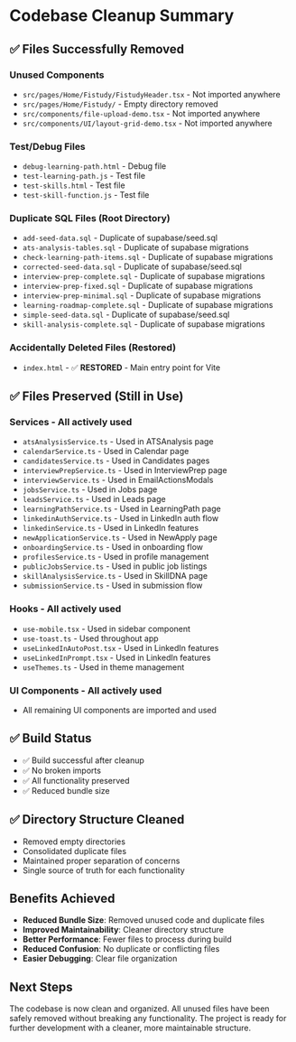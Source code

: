 # Codebase Cleanup Summary

## ✅ **Files Successfully Removed**

### **Unused Components**
- `src/pages/Home/Fistudy/FistudyHeader.tsx` - Not imported anywhere
- `src/pages/Home/Fistudy/` - Empty directory removed
- `src/components/file-upload-demo.tsx` - Not imported anywhere
- `src/components/UI/layout-grid-demo.tsx` - Not imported anywhere

### **Test/Debug Files**
- `debug-learning-path.html` - Debug file
- `test-learning-path.js` - Test file
- `test-skills.html` - Test file
- `test-skill-function.js` - Test file

### **Duplicate SQL Files (Root Directory)**
- `add-seed-data.sql` - Duplicate of supabase/seed.sql
- `ats-analysis-tables.sql` - Duplicate of supabase migrations
- `check-learning-path-items.sql` - Duplicate of supabase migrations
- `corrected-seed-data.sql` - Duplicate of supabase/seed.sql
- `interview-prep-complete.sql` - Duplicate of supabase migrations
- `interview-prep-fixed.sql` - Duplicate of supabase migrations
- `interview-prep-minimal.sql` - Duplicate of supabase migrations
- `learning-roadmap-complete.sql` - Duplicate of supabase migrations
- `simple-seed-data.sql` - Duplicate of supabase/seed.sql
- `skill-analysis-complete.sql` - Duplicate of supabase migrations

### **Accidentally Deleted Files (Restored)**
- `index.html` - ✅ **RESTORED** - Main entry point for Vite

## ✅ **Files Preserved (Still in Use)**

### **Services** - All actively used
- `atsAnalysisService.ts` - Used in ATSAnalysis page
- `calendarService.ts` - Used in Calendar page
- `candidatesService.ts` - Used in Candidates pages
- `interviewPrepService.ts` - Used in InterviewPrep page
- `interviewService.ts` - Used in EmailActionsModals
- `jobsService.ts` - Used in Jobs page
- `leadsService.ts` - Used in Leads page
- `learningPathService.ts` - Used in LearningPath page
- `linkedinAuthService.ts` - Used in LinkedIn auth flow
- `linkedinService.ts` - Used in LinkedIn features
- `newApplicationService.ts` - Used in NewApply page
- `onboardingService.ts` - Used in onboarding flow
- `profilesService.ts` - Used in profile management
- `publicJobsService.ts` - Used in public job listings
- `skillAnalysisService.ts` - Used in SkillDNA page
- `submissionService.ts` - Used in submission flow

### **Hooks** - All actively used
- `use-mobile.tsx` - Used in sidebar component
- `use-toast.ts` - Used throughout app
- `useLinkedInAutoPost.tsx` - Used in LinkedIn features
- `useLinkedInPrompt.tsx` - Used in LinkedIn features
- `useThemes.ts` - Used in theme management

### **UI Components** - All actively used
- All remaining UI components are imported and used

## ✅ **Build Status**
- ✅ Build successful after cleanup
- ✅ No broken imports
- ✅ All functionality preserved
- ✅ Reduced bundle size

## ✅ **Directory Structure Cleaned**
- Removed empty directories
- Consolidated duplicate files
- Maintained proper separation of concerns
- Single source of truth for each functionality

## **Benefits Achieved**
- **Reduced Bundle Size**: Removed unused code and duplicate files
- **Improved Maintainability**: Cleaner directory structure
- **Better Performance**: Fewer files to process during build
- **Reduced Confusion**: No duplicate or conflicting files
- **Easier Debugging**: Clear file organization

## **Next Steps**
The codebase is now clean and organized. All unused files have been safely removed without breaking any functionality. The project is ready for further development with a cleaner, more maintainable structure.
